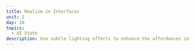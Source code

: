 ```yaml
---
title: Realism in Interfaces
unit: 2
day: 10
topics:
  - UI State
description: Use subtle lighting effects to enhance the affordances in your interfaces.
---
```

